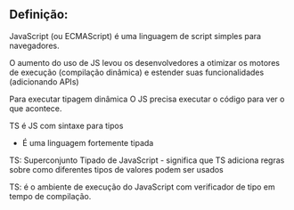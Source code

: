 ## Definição:

JavaScript (ou ECMAScript) é uma linguagem de script simples para navegadores.

O aumento do uso de JS levou os desenvolvedores a otimizar os motores de execução (compilação dinâmica) e estender suas funcionalidades (adicionando APIs)

Para executar tipagem dinâmica O JS precisa executar o código para ver o que acontece.

TS é JS com sintaxe para tipos

* É uma linguagem fortemente tipada

TS: Superconjunto Tipado de JavaScript - significa que TS adiciona regras sobre como diferentes tipos de valores podem ser usados

TS: é o ambiente de execução do JavaScript com verificador de tipo em tempo de compilação.
